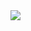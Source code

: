 <picture>
  <source
    srcset="https://github-readme-stats.vercel.app/api?username=Leozitos96&show_icons=true&theme=aura_dark"
    media="(prefers-color-scheme: dark)"
  />
  <source
    srcset="https://github-readme-stats.vercel.app/api?username=Leozitos96&show_icons=true"
    media="(prefers-color-scheme: light), (prefers-color-scheme: no-preference)"
  />
  <img src="https://github-readme-stats.vercel.app/api?username=Leozitos96&show_icons=true" />


</picture>

